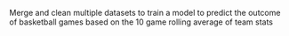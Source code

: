 Merge and clean multiple datasets to train a model to predict the outcome of basketball games based on the 10 game rolling average of team stats
